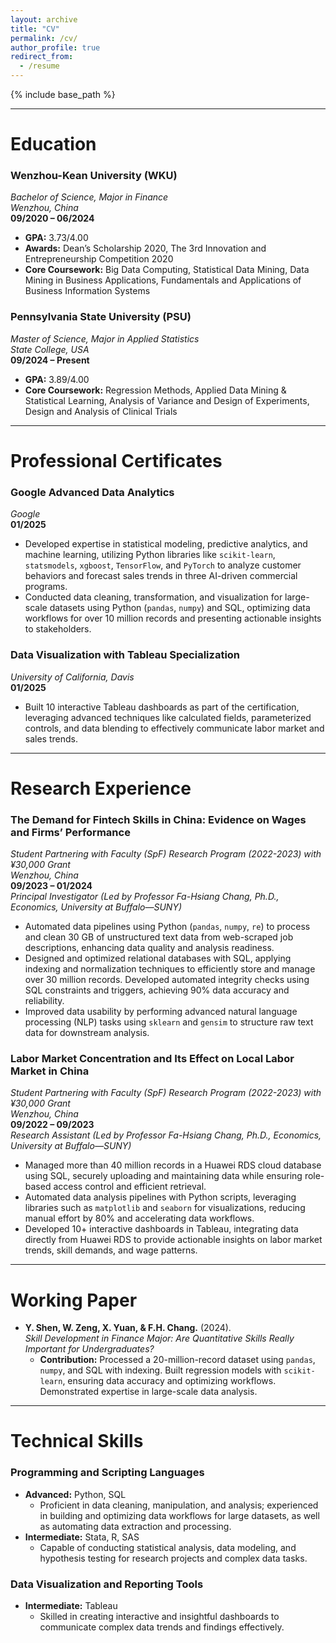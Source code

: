 ```yaml
---
layout: archive
title: "CV"
permalink: /cv/
author_profile: true
redirect_from:
  - /resume
---
```


{% include base_path %}

---
# **Education**

### **Wenzhou-Kean University (WKU)**  
*Bachelor of Science, Major in Finance*  
*Wenzhou, China*  
**09/2020 – 06/2024**  
- **GPA:** 3.73/4.00  
- **Awards:** Dean’s Scholarship 2020, The 3rd Innovation and Entrepreneurship Competition 2020  
- **Core Coursework:** Big Data Computing, Statistical Data Mining, Data Mining in Business Applications, Fundamentals and Applications of Business Information Systems  

### **Pennsylvania State University (PSU)**  
*Master of Science, Major in Applied Statistics*  
*State College, USA*  
**09/2024 – Present**  
- **GPA:** 3.89/4.00  
- **Core Coursework:** Regression Methods, Applied Data Mining & Statistical Learning, Analysis of Variance and Design of Experiments, Design and Analysis of Clinical Trials  

---

# **Professional Certificates**

### **Google Advanced Data Analytics**  
*Google*  
**01/2025**  
- Developed expertise in statistical modeling, predictive analytics, and machine learning, utilizing Python libraries like `scikit-learn`, `statsmodels`, `xgboost`, `TensorFlow`, and `PyTorch` to analyze customer behaviors and forecast sales trends in three AI-driven commercial programs.  
- Conducted data cleaning, transformation, and visualization for large-scale datasets using Python (`pandas`, `numpy`) and SQL, optimizing data workflows for over 10 million records and presenting actionable insights to stakeholders.

### **Data Visualization with Tableau Specialization**  
*University of California, Davis*  
**01/2025**  
- Built 10 interactive Tableau dashboards as part of the certification, leveraging advanced techniques like calculated fields, parameterized controls, and data blending to effectively communicate labor market and sales trends.  

---

# **Research Experience**

### **The Demand for Fintech Skills in China: Evidence on Wages and Firms’ Performance**  
*Student Partnering with Faculty (SpF) Research Program (2022-2023) with ¥30,000 Grant*  
*Wenzhou, China*  
**09/2023 – 01/2024**  
*Principal Investigator (Led by Professor Fa-Hsiang Chang, Ph.D., Economics, University at Buffalo—SUNY)*  
- Automated data pipelines using Python (`pandas`, `numpy`, `re`) to process and clean 30 GB of unstructured text data from web-scraped job descriptions, enhancing data quality and analysis readiness.  
- Designed and optimized relational databases with SQL, applying indexing and normalization techniques to efficiently store and manage over 30 million records. Developed automated integrity checks using SQL constraints and triggers, achieving 90% data accuracy and reliability.  
- Improved data usability by performing advanced natural language processing (NLP) tasks using `sklearn` and `gensim` to structure raw text data for downstream analysis.  

### **Labor Market Concentration and Its Effect on Local Labor Market in China**  
*Student Partnering with Faculty (SpF) Research Program (2022-2023) with ¥30,000 Grant*  
*Wenzhou, China*  
**09/2022 – 09/2023**  
*Research Assistant (Led by Professor Fa-Hsiang Chang, Ph.D., Economics, University at Buffalo—SUNY)*  
- Managed more than 40 million records in a Huawei RDS cloud database using SQL, securely uploading and maintaining data while ensuring role-based access control and efficient retrieval.  
- Automated data analysis pipelines with Python scripts, leveraging libraries such as `matplotlib` and `seaborn` for visualizations, reducing manual effort by 80% and accelerating data workflows.  
- Developed 10+ interactive dashboards in Tableau, integrating data directly from Huawei RDS to provide actionable insights on labor market trends, skill demands, and wage patterns.  

---

# **Working Paper**

- **Y. Shen, W. Zeng, X. Yuan, & F.H. Chang.** (2024).  
  *Skill Development in Finance Major: Are Quantitative Skills Really Important for Undergraduates?*  
  - **Contribution:** Processed a 20-million-record dataset using `pandas`, `numpy`, and SQL with indexing. Built regression models with `scikit-learn`, ensuring data accuracy and optimizing workflows. Demonstrated expertise in large-scale data analysis.  

---

# **Technical Skills**

### **Programming and Scripting Languages**
- **Advanced:** Python, SQL  
  - Proficient in data cleaning, manipulation, and analysis; experienced in building and optimizing data workflows for large datasets, as well as automating data extraction and processing.  
- **Intermediate:** Stata, R, SAS  
  - Capable of conducting statistical analysis, data modeling, and hypothesis testing for research projects and complex data tasks.  

### **Data Visualization and Reporting Tools**
- **Intermediate:** Tableau  
  - Skilled in creating interactive and insightful dashboards to communicate complex data trends and findings effectively.  
